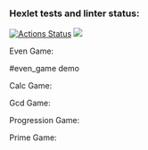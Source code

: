 ### Hexlet tests and linter status:
[![Actions Status](https://github.com/iamumbrella/python-project-49/workflows/hexlet-check/badge.svg)](https://github.com/iamumbrella/python-project-49/actions)
<a href="https://codeclimate.com/github/iamumbrella/python-project-49/maintainability"><img src="https://api.codeclimate.com/v1/badges/85653cdce6fe96d7cd9b/maintainability" /></a>

Even Game:
<script async id="asciicast-3nGfNjtus02DvP3F4wLhtellH" src="https://asciinema.org/a/3nGfNjtus02DvP3F4wLhtellH.js"></script> #even_game demo

Calc Game:
<script async id="asciicast-izpjAlMCAOMgF6SxLA7E54WG6" src="https://asciinema.org/a/izpjAlMCAOMgF6SxLA7E54WG6.js"></script>

Gcd Game:
<script async id="asciicast-QUqHU2PKMeTYg3gEJZ7Vht5Sz" src="https://asciinema.org/a/QUqHU2PKMeTYg3gEJZ7Vht5Sz.js"></script>

Progression Game:
<script async id="asciicast-WGJBzqL4RKUNuxjoF2Kmtq32S" src="https://asciinema.org/a/WGJBzqL4RKUNuxjoF2Kmtq32S.js"></script>

Prime Game:
<script async id="asciicast-bc1NUfVm12sWVd8RrPlrJq84S" src="https://asciinema.org/a/bc1NUfVm12sWVd8RrPlrJq84S.js"></script>


